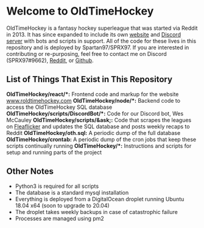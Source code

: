 # Welcome to OldTimeHockey
OldTimeHockey is a fantasy hockey superleague that was started via Reddit in 2013. It has since expanded to include its own [website](www.roldtimehockey.com) and [Discord server](https://discord.gg/47KRYxA) with bots and scripts in support. All of the code for these lives in this repository and is deployed by Spartan97/SPRX97. If you are interested in contributing or re-purposing, feel free to contact me on Discord (SPRX97#9662), [Reddit](www.reddit.com/u/sprx97), or [Github](www.github.com/Spartan97).

## List of Things That Exist in This Repository
**OldTimeHockey/react/&ast;:** Frontend code and markup for the website www.roldtimehockey.com
**OldTimeHockey/node/&ast;:** Backend code to access the OldTimeHockey SQL database
**OldTimeHockey/scripts/DiscordBot/&ast;:** Code for our Discord bot, Wes McCauley
**OldTimeHockey/scripts/&ask;:** Code that scrapes the leagues on [Fleaflicker](www.fleaflicker.com/nhl) and updates the SQL database and posts weekly recaps to Reddit
**OldTimeHockey/oth.sql:** A periodic dump of the full database
**OldTimeHockey/crontab:** A periodic dump of the cron jobs that keep these scripts continually running
**OldTimeHockey/*:** Instructions and scripts for setup and running parts of the project

## Other Notes
- Python3 is required for all scripts
- The database is a standard mysql installation
- Everything is deployed from a DigitalOcean droplet running Ubuntu 18.04 x64 (soon to upgrade to 20.04)
- The droplet takes weekly backups in case of catastrophic failure
- Processes are managed using pm2
